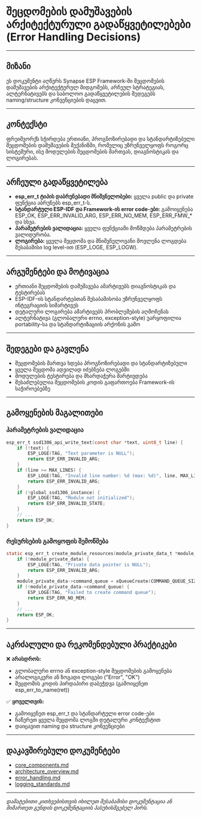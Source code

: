 # შეცდომების დამუშავების არქიტექტურული გადაწყვეტილებები (Error Handling Decisions)

---

## მიზანი

ეს დოკუმენტი აღწერს Synapse ESP Framework-ში შეცდომების დამუშავების არქიტექტურულ მიდგომებს, არჩეულ სტრატეგიას, ალტერნატივებს და საბოლოო გადაწყვეტილების შედეგებს naming/structure კონვენციების დაცვით.

---

## კონტექსტი

ფრეიმვორქს სჭირდება ერთიანი, პროგნოზირებადი და სტანდარტიზებული შეცდომების დამუშავების მექანიზმი, რომელიც უზრუნველყოფს როგორც სისტემური, ისე მოდულების შეცდომების მართვას, დიაგნოსტიკას და ლოგირებას.

---

## არჩეული გადაწყვეტილება

- **esp_err_t ტიპის დაბრუნებადი მნიშვნელობები:** ყველა public და private ფუნქცია აბრუნებს esp_err_t-ს.
- **სტანდარტული ESP-IDF და Framework-ის error code-ები:** გამოიყენება ESP_OK, ESP_ERR_INVALID_ARG, ESP_ERR_NO_MEM, ESP_ERR_FMW_* და სხვა.
- **პარამეტრების ვალიდაცია:** ყველა ფუნქციაში მოწმდება პარამეტრების ვალიდურობა.
- **ლოგირება:** ყველა შეცდომა და მნიშვნელოვანი მოვლენა ლოგდება შესაბამისი log level-ით (ESP_LOGE, ESP_LOGW).

---

## არგუმენტები და მოტივაცია

- ერთიანი შეცდომების დამუშავება ამარტივებს დიაგნოსტიკას და ტესტირებას
- ESP-IDF-ის სტანდარტებთან შესაბამისობა უზრუნველყოფს ინტეგრაციის სიმარტივეს
- დეტალური ლოგირება ამარტივებს პრობლემების აღმოჩენას
- ალტერნატივა (გლობალური errno, exception-style) უარყოფილია portability-სა და სტანდარტიზაციის არქონის გამო

---

## შედეგები და გავლენა

- შეცდომების მართვა ხდება პროგნოზირებადი და სტანდარტიზებული
- ყველა შეცდომა ადვილად იძებნება ლოგებში
- მოდულების ტესტირება და მხარდაჭერა მარტივდება
- შესაძლებელია შეცდომების კოდის გაფართოება Framework-ის საჭიროებებზე

---

## გამოყენების მაგალითები

### პარამეტრების ვალიდაცია
```c
esp_err_t ssd1306_api_write_text(const char *text, uint8_t line) {
    if (!text) {
        ESP_LOGE(TAG, "Text parameter is NULL");
        return ESP_ERR_INVALID_ARG;
    }
    if (line >= MAX_LINES) {
        ESP_LOGE(TAG, "Invalid line number: %d (max: %d)", line, MAX_LINES - 1);
        return ESP_ERR_INVALID_ARG;
    }
    if (!global_ssd1306_instance) {
        ESP_LOGE(TAG, "Module not initialized");
        return ESP_ERR_INVALID_STATE;
    }
    // ...
    return ESP_OK;
}
```

### რესურსების გამოყოფის შემოწმება
```c
static esp_err_t create_module_resources(module_private_data_t *module_private_data) {
    if (!module_private_data) {
        ESP_LOGE(TAG, "Private data pointer is NULL");
        return ESP_ERR_INVALID_ARG;
    }
    module_private_data->command_queue = xQueueCreate(COMMAND_QUEUE_SIZE, sizeof(command_t));
    if (!module_private_data->command_queue) {
        ESP_LOGE(TAG, "Failed to create command queue");
        return ESP_ERR_NO_MEM;
    }
    // ...
    return ESP_OK;
}
```

---

## აკრძალული და რეკომენდებული პრაქტიკები

❌ **არასდროს:**
- გლობალური errno ან exception-style შეცდომების გამოყენება
- არალოგიკური ან ზოგადი ლოგები ("Error", "OK")
- შეცდომის კოდის პირდაპირი დაბეჭდვა (გამოიყენეთ esp_err_to_name(ret))

✅ **ყოველთვის:**
- გამოიყენეთ esp_err_t და სტანდარტული error code-ები
- ჩაწერეთ ყველა შეცდომა ლოგში დეტალური კონტექსტით
- დაიცავით naming და structure კონვენციები

---

## დაკავშირებული დოკუმენტები

- [core_components.md](core_components.md)
- [architecture_overview.md](architecture_overview.md)
- [error_handling.md](../convention/error_handling.md)
- [logging_standards.md](../convention/logging_standards.md)

---

_დამატებითი კითხვებისთვის იხილეთ შესაბამისი დოკუმენტაცია ან მიმართეთ გუნდის დოკუმენტაციის პასუხისმგებელ პირს._

